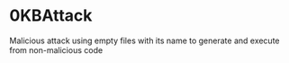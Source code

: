 # 0KBAttack
 Malicious attack using empty files with its name to generate and execute from non-malicious code